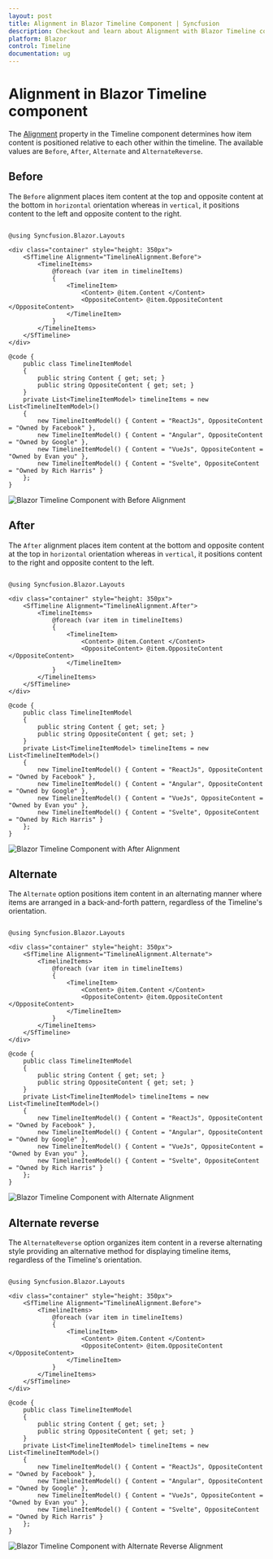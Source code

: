 ```yaml
---
layout: post
title: Alignment in Blazor Timeline Component | Syncfusion
description: Checkout and learn about Alignment with Blazor Timeline component and more details.
platform: Blazor
control: Timeline
documentation: ug
---
```


# Alignment in Blazor Timeline component

The [Alignment]() property in the Timeline component determines how item content is positioned relative to each other within the timeline. The available values are `Before`, `After`, `Alternate` and `AlternateReverse`.

## Before

The `Before` alignment places item content at the top and opposite content at the bottom in `horizontal` orientation whereas in `vertical`, it positions content to the left and opposite content to the right.

```cshtml

@using Syncfusion.Blazor.Layouts

<div class="container" style="height: 350px">
    <SfTimeline Alignment="TimelineAlignment.Before">
        <TimelineItems>
            @foreach (var item in timelineItems)
            {
                <TimelineItem>
                    <Content> @item.Content </Content>
                    <OppositeContent> @item.OppositeContent </OppositeContent>
                </TimelineItem>
            }
        </TimelineItems>
    </SfTimeline>
</div>

@code {
    public class TimelineItemModel
    {
        public string Content { get; set; }
        public string OppositeContent { get; set; }
    }
    private List<TimelineItemModel> timelineItems = new List<TimelineItemModel>()
    {
        new TimelineItemModel() { Content = "ReactJs", OppositeContent = "Owned by Facebook" },
        new TimelineItemModel() { Content = "Angular", OppositeContent = "Owned by Google" },
        new TimelineItemModel() { Content = "VueJs", OppositeContent = "Owned by Evan you" },
        new TimelineItemModel() { Content = "Svelte", OppositeContent = "Owned by Rich Harris" }
    };
}

```

![Blazor Timeline Component with Before Alignment](./images/Blazor-align-before.png)

## After

The `After` alignment places item content at the bottom and opposite content at the top in `horizontal` orientation whereas in `vertical`, it positions content to the right and opposite content to the left.

```cshtml

@using Syncfusion.Blazor.Layouts

<div class="container" style="height: 350px">
    <SfTimeline Alignment="TimelineAlignment.After">
        <TimelineItems>
            @foreach (var item in timelineItems)
            {
                <TimelineItem>
                    <Content> @item.Content </Content>
                    <OppositeContent> @item.OppositeContent </OppositeContent>
                </TimelineItem>
            }
        </TimelineItems>
    </SfTimeline>
</div>

@code {
    public class TimelineItemModel
    {
        public string Content { get; set; }
        public string OppositeContent { get; set; }
    }
    private List<TimelineItemModel> timelineItems = new List<TimelineItemModel>()
    {
        new TimelineItemModel() { Content = "ReactJs", OppositeContent = "Owned by Facebook" },
        new TimelineItemModel() { Content = "Angular", OppositeContent = "Owned by Google" },
        new TimelineItemModel() { Content = "VueJs", OppositeContent = "Owned by Evan you" },
        new TimelineItemModel() { Content = "Svelte", OppositeContent = "Owned by Rich Harris" }
    };
}

```

![Blazor Timeline Component with After Alignment](./images/Blazor-align-after.png)

## Alternate

The `Alternate` option positions item content in an alternating manner where items are arranged in a back-and-forth pattern, regardless of the Timeline's orientation.

```cshtml

@using Syncfusion.Blazor.Layouts

<div class="container" style="height: 350px">
    <SfTimeline Alignment="TimelineAlignment.Alternate">
        <TimelineItems>
            @foreach (var item in timelineItems)
            {
                <TimelineItem>
                    <Content> @item.Content </Content>
                    <OppositeContent> @item.OppositeContent </OppositeContent>
                </TimelineItem>
            }
        </TimelineItems>
    </SfTimeline>
</div>

@code {
    public class TimelineItemModel
    {
        public string Content { get; set; }
        public string OppositeContent { get; set; }
    }
    private List<TimelineItemModel> timelineItems = new List<TimelineItemModel>()
    {
        new TimelineItemModel() { Content = "ReactJs", OppositeContent = "Owned by Facebook" },
        new TimelineItemModel() { Content = "Angular", OppositeContent = "Owned by Google" },
        new TimelineItemModel() { Content = "VueJs", OppositeContent = "Owned by Evan you" },
        new TimelineItemModel() { Content = "Svelte", OppositeContent = "Owned by Rich Harris" }
    };
}

```

![Blazor Timeline Component with Alternate Alignment](./images/Blazor-align-alternate.png)

## Alternate reverse

The `AlternateReverse` option organizes item content in a reverse alternating style providing an alternative method for displaying timeline items, regardless of the Timeline's orientation.

```cshtml

@using Syncfusion.Blazor.Layouts

<div class="container" style="height: 350px">
    <SfTimeline Alignment="TimelineAlignment.Before">
        <TimelineItems>
            @foreach (var item in timelineItems)
            {
                <TimelineItem>
                    <Content> @item.Content </Content>
                    <OppositeContent> @item.OppositeContent </OppositeContent>
                </TimelineItem>
            }
        </TimelineItems>
    </SfTimeline>
</div>

@code {
    public class TimelineItemModel
    {
        public string Content { get; set; }
        public string OppositeContent { get; set; }
    }
    private List<TimelineItemModel> timelineItems = new List<TimelineItemModel>()
    {
        new TimelineItemModel() { Content = "ReactJs", OppositeContent = "Owned by Facebook" },
        new TimelineItemModel() { Content = "Angular", OppositeContent = "Owned by Google" },
        new TimelineItemModel() { Content = "VueJs", OppositeContent = "Owned by Evan you" },
        new TimelineItemModel() { Content = "Svelte", OppositeContent = "Owned by Rich Harris" }
    };
}

```

![Blazor Timeline Component with Alternate Reverse Alignment](./images/Blazor-align-alternatereverse.png)